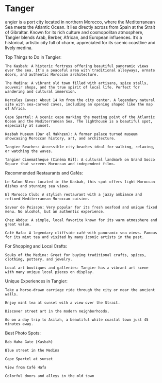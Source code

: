 # Tanger
angier is a port city located in northern Morocco, where the Mediterranean Sea meets the Atlantic Ocean. It lies directly across from Spain at the Strait of Gibraltar. Known for its rich culture and cosmopolitan atmosphere, Tangier blends Arab, Berber, African, and European influences. It’s a historical, artistic city full of charm, appreciated for its scenic coastline and lively medina.

Top Things to Do in Tangier:

    The Kasbah: A historic fortress offering beautiful panoramic views over the sea. It’s a peaceful area with traditional alleyways, ornate doors, and authentic Moroccan architecture.

    The Medina: A vibrant old town filled with artisans, spice stalls, souvenir shops, and the true spirit of local life. Perfect for wandering and cultural immersion.

    Hercules Caves: About 14 km from the city center. A legendary natural site with sea-carved caves, including an opening shaped like the map of Africa.

    Cape Spartel: A scenic cape marking the meeting point of the Atlantic Ocean and the Mediterranean Sea. The lighthouse is a beautiful spot, especially at sunset.

    Kasbah Museum (Dar el Makhzen): A former palace turned museum showcasing Moroccan history, art, and architecture.

    Tangier Beaches: Accessible city beaches ideal for walking, relaxing, or watching the waves.

    Tangier Cinematheque (Cinéma Rif): A cultural landmark on Grand Socco Square that screens Moroccan and independent films.

Recommended Restaurants and Cafés:

    Le Salon Bleu: Located in the Kasbah, this spot offers light Moroccan dishes and stunning sea views.

    El Morocco Club: A stylish restaurant with a jazzy ambiance and refined Mediterranean-Moroccan cuisine.

    Saveur de Poisson: Very popular for its fresh seafood and unique fixed menu. No alcohol, but an authentic experience.

    Chez Abdou: A simple, local favorite known for its warm atmosphere and great value.

    Café Hafa: A legendary cliffside café with panoramic sea views. Famous for its mint tea and visited by many iconic artists in the past.

For Shopping and Local Crafts:

    Souks of the Medina: Great for buying traditional crafts, spices, clothing, pottery, and jewelry.

    Local art boutiques and galleries: Tangier has a vibrant art scene with many unique local pieces on display.

Unique Experiences in Tangier:

    Take a horse-drawn carriage ride through the city or near the ancient walls.

    Enjoy mint tea at sunset with a view over the Strait.

    Discover street art in the modern neighborhoods.

    Go on a day trip to Asilah, a beautiful white coastal town just 45 minutes away.

Best Photo Spots:

    Bab Haha Gate (Kasbah)

    Blue street in the Medina

    Cape Spartel at sunset

    View from Café Hafa

    Colorful doors and alleys in the old town